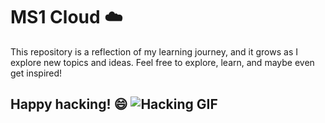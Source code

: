 # MS1 Cloud ☁️

This repository is a reflection of my learning journey, and it grows as I explore new topics and ideas. Feel free to explore, learn, and maybe even get inspired!

Happy hacking! 😄
![Hacking GIF](https://i.giphy.com/media/v1.Y2lkPTc5MGI3NjExNzdqeGFyenkycjl0c253MGYwaXVrZDB1ejhldDFoc3pvcWRld2d1eiZlcD12MV9pbnRlcm5hbF9naWZfYnlfaWQmY3Q9Zw/Dh5q0sShxgp13DwrvG/giphy.gif)
---

